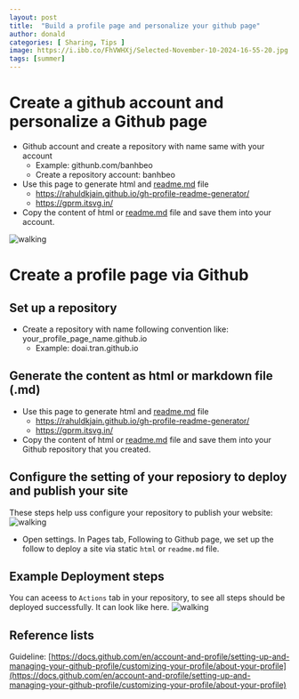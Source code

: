 ```yaml
---
layout: post
title:  "Build a profile page and personalize your github page"
author: donald
categories: [ Sharing, Tips ]
image: https://i.ibb.co/FhVWHXj/Selected-November-10-2024-16-55-20.jpg
tags: [summer]
---
```

# Create a github account and personalize a Github page
- Github account and create a repository with name same with your account
    - Example: githunb.com/banhbeo
    - Create a repository account: banhbeo
- Use this page to generate html and [readme.md](http://readme.md) file
    - https://rahuldkjain.github.io/gh-profile-readme-generator/
    - https://gprm.itsvg.in/
- Copy the content of html or [readme.md](http://readme.md) file and save them into your account.

![walking](https://i.ibb.co/FhVWHXj/Selected-November-10-2024-16-55-20.jpg)

# Create a profile page via Github

## Set up a repository
- Create a repository with name following convention like: your_profile_page_name.github.io
  - Example: doai.tran.github.io
## Generate the content as html or markdown file (.md)
- Use this page to generate html and [readme.md](http://readme.md) file
  - https://rahuldkjain.github.io/gh-profile-readme-generator/
  - https://gprm.itsvg.in/
- Copy the content of html or [readme.md](http://readme.md) file and save them into your Github repository that you created.
## Configure the setting of your reposiory to deploy and publish your site
These steps help uss configure your repository to publish your website:
![walking](https://i.ibb.co/xLknc5R/set-up-page-github-configure.jpg)
- Open settings. In Pages tab, Following to Github page, we set up the follow to deploy a site via static `html` or `readme.md` file.

## Example Deployment steps
You can aceess to `Actions` tab in your repository, to see all steps should be deployed successfully. It can look like here.
![walking](https://i.ibb.co/gJyVjZ0/github-hub-actions-publish-site.jpg)

## Reference lists
Guideline: [https://docs.github.com/en/account-and-profile/setting-up-and-managing-your-github-profile/customizing-your-profile/about-your-profile](https://docs.github.com/en/account-and-profile/setting-up-and-managing-your-github-profile/customizing-your-profile/about-your-profile)
